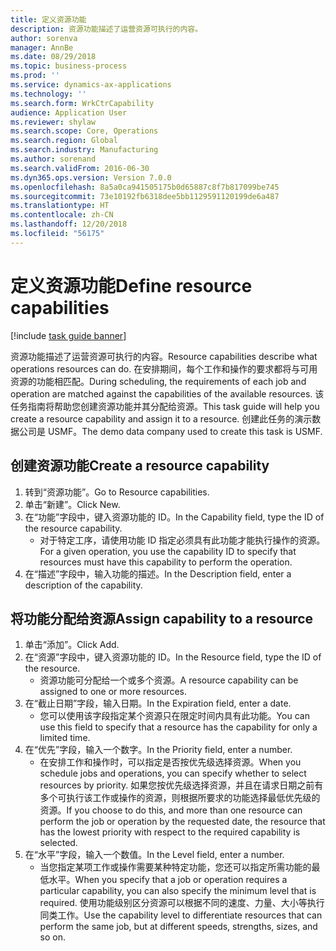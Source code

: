 ```yaml
---
title: 定义资源功能
description: 资源功能描述了运营资源可执行的内容。
author: sorenva
manager: AnnBe
ms.date: 08/29/2018
ms.topic: business-process
ms.prod: ''
ms.service: dynamics-ax-applications
ms.technology: ''
ms.search.form: WrkCtrCapability
audience: Application User
ms.reviewer: shylaw
ms.search.scope: Core, Operations
ms.search.region: Global
ms.search.industry: Manufacturing
ms.author: sorenand
ms.search.validFrom: 2016-06-30
ms.dyn365.ops.version: Version 7.0.0
ms.openlocfilehash: 8a5a0ca941505175b0d65887c8f7b817099be745
ms.sourcegitcommit: 73e10192fb6318dee5bb1129591120199de6a487
ms.translationtype: HT
ms.contentlocale: zh-CN
ms.lasthandoff: 12/20/2018
ms.locfileid: "56175"
---
```

# <a name="define-resource-capabilities"></a><span data-ttu-id="399c5-103">定义资源功能</span><span class="sxs-lookup"><span data-stu-id="399c5-103">Define resource capabilities</span></span>

[!include [task guide banner](../../includes/task-guide-banner.md)]

<span data-ttu-id="399c5-104">资源功能描述了运营资源可执行的内容。</span><span class="sxs-lookup"><span data-stu-id="399c5-104">Resource capabilities describe what operations resources can do.</span></span> <span data-ttu-id="399c5-105">在安排期间，每个工作和操作的要求都将与可用资源的功能相匹配。</span><span class="sxs-lookup"><span data-stu-id="399c5-105">During scheduling, the requirements of each job and operation are matched against the capabilities of the available resources.</span></span> <span data-ttu-id="399c5-106">该任务指南将帮助您创建资源功能并其分配给资源。</span><span class="sxs-lookup"><span data-stu-id="399c5-106">This task guide will help you create a resource capability and assign it to a resource.</span></span> <span data-ttu-id="399c5-107">创建此任务的演示数据公司是 USMF。</span><span class="sxs-lookup"><span data-stu-id="399c5-107">The demo data company used to create this task is USMF.</span></span>


## <a name="create-a-resource-capability"></a><span data-ttu-id="399c5-108">创建资源功能</span><span class="sxs-lookup"><span data-stu-id="399c5-108">Create a resource capability</span></span>
1. <span data-ttu-id="399c5-109">转到“资源功能”。</span><span class="sxs-lookup"><span data-stu-id="399c5-109">Go to Resource capabilities.</span></span>
2. <span data-ttu-id="399c5-110">单击“新建”。</span><span class="sxs-lookup"><span data-stu-id="399c5-110">Click New.</span></span>
3. <span data-ttu-id="399c5-111">在“功能”字段中，键入资源功能的 ID。</span><span class="sxs-lookup"><span data-stu-id="399c5-111">In the Capability field, type the ID of the resource capability.</span></span>
    * <span data-ttu-id="399c5-112">对于特定工序，请使用功能 ID 指定必须具有此功能才能执行操作的资源。</span><span class="sxs-lookup"><span data-stu-id="399c5-112">For a given operation, you use the capability ID to specify that resources must have this capability to perform the operation.</span></span>  
4. <span data-ttu-id="399c5-113">在“描述”字段中，输入功能的描述。</span><span class="sxs-lookup"><span data-stu-id="399c5-113">In the Description field, enter a description of the capability.</span></span>

## <a name="assign-capability-to-a-resource"></a><span data-ttu-id="399c5-114">将功能分配给资源</span><span class="sxs-lookup"><span data-stu-id="399c5-114">Assign capability to a resource</span></span>
1. <span data-ttu-id="399c5-115">单击“添加”。</span><span class="sxs-lookup"><span data-stu-id="399c5-115">Click Add.</span></span>
2. <span data-ttu-id="399c5-116">在“资源”字段中，键入资源功能的 ID。</span><span class="sxs-lookup"><span data-stu-id="399c5-116">In the Resource field, type the ID of the resource.</span></span>
    * <span data-ttu-id="399c5-117">资源功能可分配给一个或多个资源。</span><span class="sxs-lookup"><span data-stu-id="399c5-117">A resource capability can be assigned to one or more resources.</span></span>  
3. <span data-ttu-id="399c5-118">在“截止日期”字段，输入日期。</span><span class="sxs-lookup"><span data-stu-id="399c5-118">In the Expiration field, enter a date.</span></span>
    * <span data-ttu-id="399c5-119">您可以使用该字段指定某个资源只在限定时间内具有此功能。</span><span class="sxs-lookup"><span data-stu-id="399c5-119">You can use this field to specify that a resource has the capability for only a limited time.</span></span>  
4. <span data-ttu-id="399c5-120">在“优先”字段，输入一个数字。</span><span class="sxs-lookup"><span data-stu-id="399c5-120">In the Priority field, enter a number.</span></span>
    * <span data-ttu-id="399c5-121">在安排工作和操作时，可以指定是否按优先级选择资源。</span><span class="sxs-lookup"><span data-stu-id="399c5-121">When you schedule jobs and operations, you can specify whether to select resources by priority.</span></span> <span data-ttu-id="399c5-122">如果您按优先级选择资源，并且在请求日期之前有多个可执行该工作或操作的资源，则根据所要求的功能选择最低优先级的资源。</span><span class="sxs-lookup"><span data-stu-id="399c5-122">If you choose to do this, and more than one resource can perform the job or operation by the requested date, the resource that has the lowest priority with respect to the required capability is selected.</span></span>  
5. <span data-ttu-id="399c5-123">在“水平”字段，输入一个数值。</span><span class="sxs-lookup"><span data-stu-id="399c5-123">In the Level field, enter a number.</span></span>
    * <span data-ttu-id="399c5-124">当您指定某项工作或操作需要某种特定功能，您还可以指定所需功能的最低水平。</span><span class="sxs-lookup"><span data-stu-id="399c5-124">When you specify that a job or operation requires a particular capability, you can also specify the minimum level that is required.</span></span> <span data-ttu-id="399c5-125">使用功能级别区分资源可以根据不同的速度、力量、大小等执行同类工作。</span><span class="sxs-lookup"><span data-stu-id="399c5-125">Use the capability level to differentiate resources that can perform the same job, but at different speeds, strengths, sizes, and so on.</span></span>  

